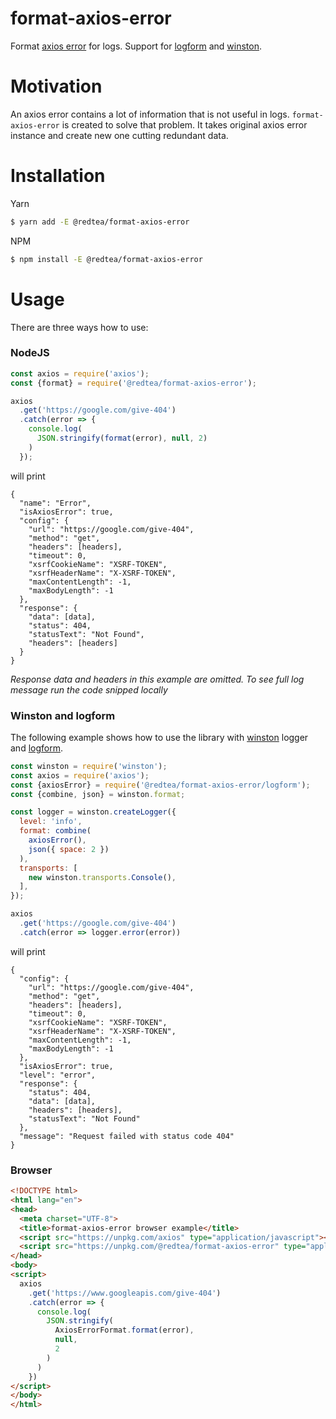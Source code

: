 # format-axios-error

Format [axios error](https://github.com/axios/axios#handling-errors) for logs. Support for [logform](https://github.com/winstonjs/logform) and [winston](https://github.com/winstonjs/winston).

# Motivation

An axios error contains a lot of information that is not useful in logs. `format-axios-error` is created to solve that problem. It takes original axios error instance and create new one cutting redundant data.

# Installation

Yarn

```bash
$ yarn add -E @redtea/format-axios-error
```

NPM

```bash
$ npm install -E @redtea/format-axios-error
```

# Usage

There are three ways how to use:

### NodeJS

```javascript
const axios = require('axios');
const {format} = require('@redtea/format-axios-error');

axios
  .get('https://google.com/give-404')
  .catch(error => {
    console.log(
      JSON.stringify(format(error), null, 2)
    )
  });
```
will print
```
{
  "name": "Error",
  "isAxiosError": true,
  "config": {
    "url": "https://google.com/give-404",
    "method": "get",
    "headers": [headers],
    "timeout": 0,
    "xsrfCookieName": "XSRF-TOKEN",
    "xsrfHeaderName": "X-XSRF-TOKEN",
    "maxContentLength": -1,
    "maxBodyLength": -1
  },
  "response": {
    "data": [data],
    "status": 404,
    "statusText": "Not Found",
    "headers": [headers]
  }
}

```
_Response data and headers in this example are omitted. To see full log message run the code snipped locally_


### Winston and logform

The following example shows how to use the library with [winston](https://github.com/winstonjs/winston) logger and [logform](https://github.com/winstonjs/logform).

```javascript
const winston = require('winston');
const axios = require('axios');
const {axiosError} = require('@redtea/format-axios-error/logform');
const {combine, json} = winston.format;	

const logger = winston.createLogger({
  level: 'info',
  format: combine(
    axiosError(),
    json({ space: 2 })
  ),
  transports: [
    new winston.transports.Console(),
  ],
});

axios
  .get('https://google.com/give-404')
  .catch(error => logger.error(error))
```
will print
```
{
  "config": {
    "url": "https://google.com/give-404",
    "method": "get",
    "headers": [headers],
    "timeout": 0,
    "xsrfCookieName": "XSRF-TOKEN",
    "xsrfHeaderName": "X-XSRF-TOKEN",
    "maxContentLength": -1,
    "maxBodyLength": -1
  },
  "isAxiosError": true,
  "level": "error",
  "response": {
    "status": 404,
    "data": [data],
    "headers": [headers],
    "statusText": "Not Found"
  },
  "message": "Request failed with status code 404"
}
```

### Browser

```html
<!DOCTYPE html>
<html lang="en">
<head>
  <meta charset="UTF-8">
  <title>format-axios-error browser example</title>
  <script src="https://unpkg.com/axios" type="application/javascript"></script>
  <script src="https://unpkg.com/@redtea/format-axios-error" type="application/javascript"></script>
</head>
<body>
<script>
  axios
    .get('https://www.googleapis.com/give-404')
    .catch(error => {
      console.log(
        JSON.stringify(
          AxiosErrorFormat.format(error),
          null,
          2
        )
      )
    })
</script>
</body>
</html>
```
